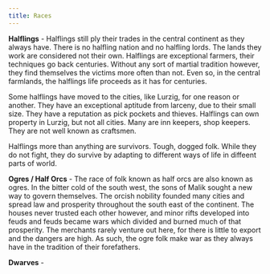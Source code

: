 ```yaml
---
title: Races
---
```


**Halflings** - Halflings still ply their trades in the central continent as they always have. There is no halfling nation and no halfling lords. The lands they work are considered not their own. Halflings are exceptional farmers, their techniques go back centuries. Without any sort of martial tradition however, they find themselves the victims more often than not. Even so, in the central farmlands, the halflings life proceeds as it has for centuries.

Some halflings have moved to the cities, like Lurzig, for one reason or another. They have an exceptional aptitude from larceny, due to their small size. They have a reputation as pick pockets and thieves. Halflings can own property in Lurzig, but not all cities. Many are inn keepers, shop keepers. They are not well known as craftsmen. 

Halflings more than anything are survivors. Tough, dogged folk. While they do not fight, they do survive by adapting to different ways of life in diffeent parts of world.

**Ogres / Half Orcs** - The race of folk known as half orcs are also known as ogres. In the bitter cold of the south west, the sons of Malik sought a new way to govern themselves. The orcish nobility founded many cities and spread law and prosperity throughout the south east of the continent. The houses never trusted each other however, and minor rifts developed into feuds and feuds became wars which divided and burned much of that prosperity. The merchants rarely venture out here, for there is little to export and the dangers are high. As such, the ogre folk make war as they always have in the tradition of their forefathers.

**Dwarves** - 




























































































